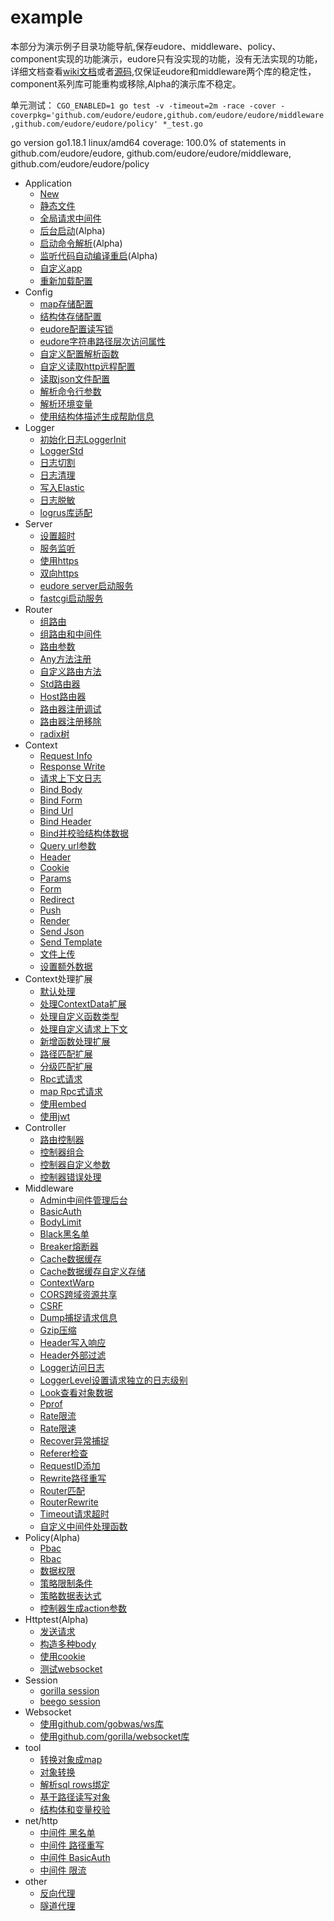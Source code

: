 # example

本部分为演示例子目录功能导航,保存eudore、middleware、policy、component实现的功能演示，eudore只有没实现的功能，没有无法实现的功能，详细文档查看[wiki文档](https://github.com/eudore/eudore/wiki)或者[源码](https://github.com/eudore/eudore),仅保证eudore和middleware两个库的稳定性，component系列库可能重构或移除,Alpha的演示库不稳定。

单元测试： `CGO_ENABLED=1 go test -v -timeout=2m -race -cover -coverpkg='github.com/eudore/eudore,github.com/eudore/eudore/middleware,github.com/eudore/eudore/policy' *_test.go
`

go version go1.18.1 linux/amd64 coverage: 100.0% of statements in github.com/eudore/eudore, github.com/eudore/eudore/middleware, github.com/eudore/eudore/policy

- Application
	- [New](appNew.go)
	- [静态文件](appStatic.go)
	- [全局请求中间件](appMiddleware.go)
	- [后台启动](appDaemon.go)(Alpha)
	- [启动命令解析](appCommand.go)(Alpha)
	- [监听代码自动编译重启](appNotify.go)(Alpha)
	- [自定义app](appExtend.go)
	- [重新加载配置](appReload.go)
- Config
	- [map存储配置](configMap.go)
	- [结构体存储配置](configEudore.go)
	- [eudore配置读写锁](configEudoreLocker.go)
	- [eudore字符串路径层次访问属性](configEudorePath.go)
	- [自定义配置解析函数](configOption.go)
	- [自定义读取http远程配置](configReadHttp.go)
	- [读取json文件配置](configReadFile.go)
	- [解析命令行参数](configArgs.go)
	- [解析环境变量](configEnvs.go)
	- [使用结构体描述生成帮助信息](configEudoreHelp.go)
- Logger
	- [初始化日志LoggerInit](loggerInit.go)
	- [LoggerStd](loggerStd.go)
	- [日志切割](loggerStdRotate.go)
	- [日志清理](loggerStdClean.go)
	- [写入Elastic](loggerElastic.go)
	- [日志脱敏](loggerSensitive.go)
	- [logrus库适配](loggerLogrus.go)
- Server
	- [设置超时](serverStd.go)
	- [服务监听](serverListen.go)
	- [使用https](serverHttps.go)
	- [双向https](serverMutualTLS.go)
	- [eudore server启动服务](serverEudore.go)
	- [fastcgi启动服务](serverFcgi.go)
- Router
	- [组路由](routerGroup.go)
	- [组路由和中间件](routerMiddleware.go)
	- [路由参数](routerParams.go)
	- [Any方法注册](routerAny.go)
	- [自定义路由方法](routerMethod.go)
	- [Std路由器](routerStd.go)
	- [Host路由器](routerHost.go)
	- [路由器注册调试](routerDebug.go)
	- [路由器注册移除](routerDelete.go)
	- [radix树](routerRadix.go)
- Context
	- [Request Info](contextRequestInfo.go)
	- [Response Write](contextResponsWrite.go)
	- [请求上下文日志](contextLogger.go)
	- [Bind Body](contextBindBody.go)
	- [Bind Form](contextBindForm.go)
	- [Bind Url](contextBindUrl.go)
	- [Bind Header](contextBindHeader.go)
	- [Bind并校验结构体数据](contextBindValid.go)
	- [Query url参数](contextQuerys.go)
	- [Header](contextHeader.go)
	- [Cookie](contextCookie.go)
	- [Params](contextParams.go)
	- [Form](contextForm.go)
	- [Redirect](contextRedirect.go)
	- [Push](contextPush.go)
	- [Render](contextRender.go)
	- [Send Json](contextRenderJson.go)
	- [Send Template](contextRenderTemplate.go)
	- [文件上传](contextUpload.go)
	- [设置额外数据](contextValue.go)
- Context处理扩展
	- [默认处理](handlerDefault.go)
	- [处理ContextData扩展](handlerContextData.go)
	- [处理自定义函数类型](handlerFunc.go)
	- [处理自定义请求上下文](handlerMyContext.go)
	- [新增函数处理扩展](handlerAddExtend.go)
	- [路径匹配扩展](handlerTree.go)
	- [分级匹配扩展](handlerWarp.go)
	- [Rpc式请求](handlerRpc.go)
	- [map Rpc式请求](handlerRpcMap.go)
	- [使用embed](handlerEmbed.go)
	- [使用jwt](handlerJwt.go)
- Controller
	- [路由控制器](controllerAutoRoute.go)
	- [控制器组合](controllerCompose.go)
	- [控制器自定义参数](controllerParams.go)
	- [控制器错误处理](controllerError.go)
- Middleware
	- [Admin中间件管理后台](middlewareAdmin.go)
	- [BasicAuth](middlewareBasicAuth.go)
	- [BodyLimit](middlewareBodyLimit.go)
	- [Black黑名单](middlewareBlack.go)
	- [Breaker熔断器](middlewareBreaker.go)
	- [Cache数据缓存](middlewareCache.go)
	- [Cache数据缓存自定义存储](middlewareCacheStore.go)
	- [ContextWarp](middlewareContextWarp.go)
	- [CORS跨域资源共享](middlewareCors.go)
	- [CSRF](middlewareCsrf.go)
	- [Dump捕捉请求信息](middlewareCsrf.go)
	- [Gzip压缩](middlewareGzip.go)
	- [Header写入响应](middlewareHeader.go)
	- [Header外部过滤](middlewareHeaderFilte.go)
	- [Logger访问日志](middlewareLogger.go)
	- [LoggerLevel设置请求独立的日志级别](middlewareLoggerLevel.go)
	- [Look查看对象数据](middlewareLook.go)
	- [Pprof](middlewarePprof.go)
	- [Rate限流](middlewareRateRequest.go)
	- [Rate限速](middlewareRateSpeed.go)
	- [Recover异常捕捉](middlewareRecover.go)
	- [Referer检查](middlewareReferer.go)
	- [RequestID添加](middlewareRequestID.go)
	- [Rewrite路径重写](middlewareRewrite.go)
	- [Router匹配](middlewareRouter.go)
	- [RouterRewrite](middlewareRouterRewrite.go)
	- [Timeout请求超时](middlewareTimeout.go)
	- [自定义中间件处理函数](middlewareHandle.go)
- Policy(Alpha)
	- [Pbac](policyPbac.go)
	- [Rbac](policyRbac.go)
	- [数据权限](policyData.go)
	- [策略限制条件](policyCondition.go)
	- [策略数据表达式](policyExpression.go)
	- [控制器生成action参数](policyControllerAction.go)
 - Httptest(Alpha)
	- [发送请求](httptestRequest.go)
	- [构造多种body](httptestBody.go)
	- [使用cookie](httptestCookies.go)
	- [测试websocket](httptestWebsocket.go)
- Session
	- [gorilla session](sessionGorilla.go)
	- [beego session](sessionBeego.go)
- Websocket
	- [使用github.com/gobwas/ws库](websocketGobwas.go)
	- [使用github.com/gorilla/websocket库](websocketGorilla.go)
- tool
	- [转换对象成map](toolConvertMap.go)
	- [对象转换](toolConvertTo.go)
	- [解析sql rows绑定](toolConvertRows.go)
	- [基于路径读写对象](toolGetSet.go)
	- [结构体和变量校验](toolValidate.go)
- net/http
	- [中间件 黑名单](nethttpBlack.go)
	- [中间件 路径重写](nethttpRewrite.go)
	- [中间件 BasicAuth](nethttpBasicAuth.go)
	- [中间件 限流](nethttpRateRequest.go)
- other
	- [反向代理](otherProxy.go)
	- [隧道代理](otherTunnel.go)